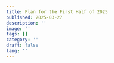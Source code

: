```yaml
---
title: Plan for the First Half of 2025
published: 2025-03-27
description: ''
image: ''
tags: []
category: ''
draft: false 
lang: ''
---
```

